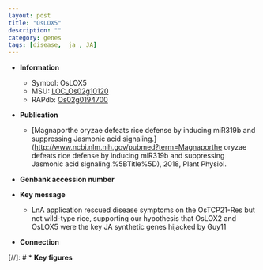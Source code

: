 ```yaml
---
layout: post
title: "OsLOX5"
description: ""
category: genes
tags: [disease,  ja , JA]
---
```


* **Information**  
    + Symbol: OsLOX5  
    + MSU: [LOC_Os02g10120](http://rice.uga.edu/cgi-bin/ORF_infopage.cgi?orf=LOC_Os02g10120)  
    + RAPdb: [Os02g0194700](http://rapdb.dna.affrc.go.jp/viewer/gbrowse_details/irgsp1?name=Os02g0194700)  

* **Publication**  
    + [Magnaporthe oryzae defeats rice defense by inducing miR319b and suppressing Jasmonic acid signaling.](http://www.ncbi.nlm.nih.gov/pubmed?term=Magnaporthe oryzae defeats rice defense by inducing miR319b and suppressing Jasmonic acid signaling.%5BTitle%5D), 2018, Plant Physiol.

* **Genbank accession number**  

* **Key message**  
    + LnA application rescued disease symptoms on the OsTCP21-Res but not wild-type rice, supporting our hypothesis that OsLOX2 and OsLOX5 were the key JA synthetic genes hijacked by Guy11

* **Connection**  

[//]: # * **Key figures**  


